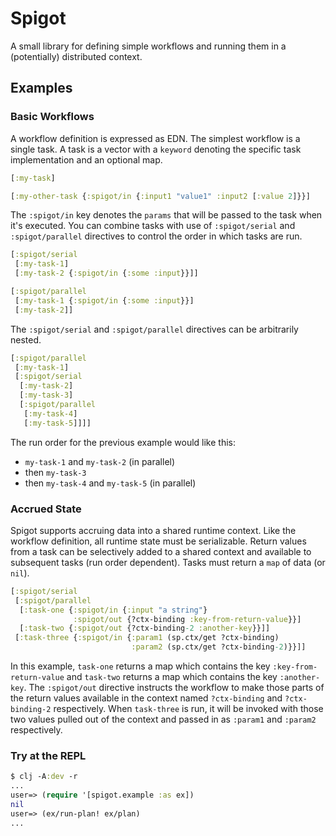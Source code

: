 # Spigot

A small library for defining simple workflows and running them in a (potentially) distributed context.

## Examples

### Basic Workflows

A workflow definition is expressed as EDN. The simplest workflow is a single task. A task is a vector with a `keyword` denoting the
specific task implementation and an optional map.

```clojure
[:my-task]

[:my-other-task {:spigot/in {:input1 "value1" :input2 [:value 2]}}]
```

The `:spigot/in` key denotes the `params` that will be passed to the task when it's executed. You can combine tasks with
use of `:spigot/serial` and `:spigot/parallel` directives to control the order in which tasks are run.

```clojure
[:spigot/serial
 [:my-task-1]
 [:my-task-2 {:spigot/in {:some :input}}]]

[:spigot/parallel
 [:my-task-1 {:spigot/in {:some :input}}]
 [:my-task-2]]
```

The `:spigot/serial` and `:spigot/parallel` directives can be arbitrarily nested.

```clojure
[:spigot/parallel
 [:my-task-1]
 [:spigot/serial
  [:my-task-2]
  [:my-task-3]
  [:spigot/parallel
   [:my-task-4]
   [:my-task-5]]]]
```

The run order for the previous example would like this:
- `my-task-1` and `my-task-2` (in parallel)
- then `my-task-3`
- then `my-task-4` and `my-task-5` (in parallel)

### Accrued State

Spigot supports accruing data into a shared runtime context. Like the workflow definition, all runtime state must be serializable.
Return values from a task can be selectively added to a shared context and available to subsequent tasks (run order dependent).
Tasks must return a `map` of data (or `nil`).

```clojure
[:spigot/serial
 [:spigot/parallel
  [:task-one {:spigot/in {:input "a string"}
              :spigot/out {?ctx-binding :key-from-return-value}}]
  [:task-two {:spigot/out {?ctx-binding-2 :another-key}}]]
 [:task-three {:spigot/in {:param1 (sp.ctx/get ?ctx-binding)
                           :param2 (sp.ctx/get ?ctx-binding-2)}}]]
```

In this example, `task-one` returns a map which contains the key `:key-from-return-value` and `task-two` returns a map
which contains the key `:another-key`. The `:spigot/out` directive instructs the workflow to make those parts of the return
values available in the context named `?ctx-binding` and `?ctx-binding-2` respectively. When `task-three` is run, it will be
invoked with those two values pulled out of the context and passed in as `:param1` and `:param2` respectively.

### Try at the REPL

```clojure
$ clj -A:dev -r
...
user=> (require '[spigot.example :as ex])
nil
user=> (ex/run-plan! ex/plan)
...
```
